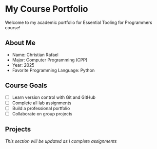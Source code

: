 # My Course Portfolio

Welcome to my academic portfolio for Essential Tooling for Programmers course!

## About Me
- Name: Christian Rafael
- Major: Computer Programming (CPP)
- Year: 2025
- Favorite Programming Language: Python

## Course Goals
- [ ] Learn version control with Git and GitHub
- [ ] Complete all lab assignments
- [ ] Build a professional portfolio
- [ ] Collaborate on group projects

## Projects
*This section will be updated as I complete assignments*
